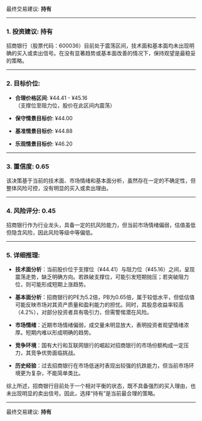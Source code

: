 最终交易建议: **持有**

---

### **1. 投资建议**: 持有

招商银行（股票代码：600036）目前处于震荡区间，技术面和基本面均未出现明确的买入或卖出信号。在没有显著趋势或基本面改善的情况下，保持观望是最稳妥的策略。

---

### **2. 目标价位**:

- **合理价格区间**: ¥44.41 - ¥45.16  
  （支撑位至阻力位，股价在此区间内震荡）

- **保守情景目标价**: ¥44.00  
- **基准情景目标价**: ¥44.88  
- **乐观情景目标价**: ¥46.20  

---

### **3. 置信度**: 0.65

该决策基于当前的技术面、市场情绪和基本面分析，虽然存在一定的不确定性，但整体风险可控，没有明显的买入或卖出理由。

---

### **4. 风险评分**: 0.45

招商银行作为行业龙头，具备一定的抗风险能力，但当前市场情绪偏弱，估值虽低但隐含风险，因此风险等级中等偏低。

---

### **5. 详细推理**:

- **技术面分析**：当前股价位于支撑位（¥44.41）与阻力位（¥45.16）之间，呈现震荡走势，缺乏明确方向。若跌破支撑位，可能引发短期抛压；若突破阻力位，则可能形成短期上涨趋势。

- **基本面分析**：招商银行的PE为5.2倍，PB为0.65倍，属于较低水平，但低估值可能反映市场对其资产质量和盈利能力的担忧。同时，其股息收益率较高（4.2%），对部分投资者具有吸引力，但需警惕潜在风险。

- **市场情绪**：近期市场情绪偏弱，成交量未明显放大，表明投资者观望情绪浓厚。短期内难以形成明确的趋势。

- **竞争环境**：国有大行和互联网银行的崛起对招商银行的市场份额构成一定压力，其竞争优势面临挑战。

- **历史经验**：过去招商银行在市场低迷时表现出较强的抗跌能力，但当前市场环境更为复杂，不能简单类比。

综上所述，招商银行目前处于一个相对平衡的状态，既不具备强烈的买入理由，也未出现明显的卖出信号。因此，选择“持有”是当前最合理的策略。

---

最终交易建议: **持有**